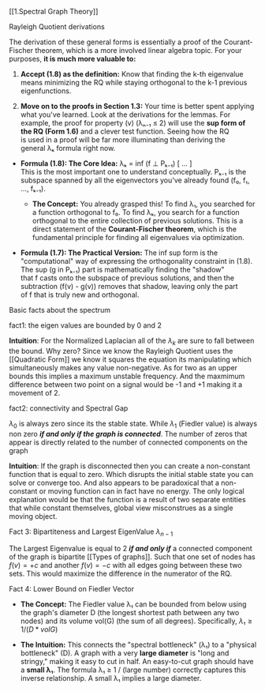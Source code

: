 [[1.Spectral Graph Theory]]


Rayleigh Quotient derivations

The derivation of these general forms is essentially a proof of the Courant-Fischer theorem, which is a more involved linear algebra topic. For your purposes, **it is much more valuable to:**

1. **Accept (1.8) as the definition:** Know that finding the k-th eigenvalue means minimizing the RQ while staying orthogonal to the k-1 previous eigenfunctions.
    
2. **Move on to the proofs in Section 1.3:** Your time is better spent applying what you've learned. Look at the derivations for the lemmas. For example, the proof for property (v) (λₙ₋₁ ≤ 2) will use the **sup form of the RQ (Form 1.6)** and a clever test function. Seeing how the RQ is used in a proof will be far more illuminating than deriving the general λₖ formula right now.

- **Formula (1.8): The Core Idea:** λₖ = inf (f ⊥ Pₖ₋₁) [ ... ]  
    This is the most important one to understand conceptually. Pₖ₋₁ is the subspace spanned by all the eigenvectors you've already found (f₀, f₁, ..., fₖ₋₁).
    
    - **The Concept:** You already grasped this! To find λ₁, you searched for a function orthogonal to f₀. To find λₖ, you search for a function orthogonal to the entire collection of previous solutions. This is a direct statement of the **Courant-Fischer theorem**, which is the fundamental principle for finding all eigenvalues via optimization.
        
- **Formula (1.7): The Practical Version:** The inf sup form is the "computational" way of expressing the orthogonality constraint in (1.8). The sup (g in Pₖ₋₁) part is mathematically finding the "shadow" that f casts onto the subspace of previous solutions, and then the subtraction (f(v) - g(v)) removes that shadow, leaving only the part of f that is truly new and orthogonal.



Basic facts about the spectrum 


fact1: the eigen values are bounded by 0 and 2 

**Intuition**: For the Normalized Laplacian all of the $\lambda_k$ are sure to fall between the bound. Why zero?
Since we know the Rayleigh Quotient uses the [[Quadratic Form]] we know it squares the equation its manipulating which simultaneously makes any value non-negative. As for two as an upper bounds this implies a maximum unstable frequency. And the maxmimum difference between two point on a signal would be -1 and +1 making it a movement of 2. 


fact2: connectivity and Spectral Gap

$\lambda_0$ is always zero since its the stable state. While $\lambda_1$ (Fiedler value) is always non zero ***if and only if the graph is connected***.  The number of zeros that appear is directly related to the number of connected components on the graph

**Intuition**: If the graph is disconnected then you can create a non-constant function that is equal to zero. Which disrupts the initial stable state you can solve or converge too. And also appears to be paradoxical that a non-constant or moving function can in fact have no energy. The only logical explanation would be that the function is a result of two separate entities that while constant themselves, global view misconstrues as a single moving object. 


Fact 3: Bipartiteness and Largest EigenValue $\lambda_{n-1}$ 

The Largest Eigenvalue is equal to 2 ***if and only if*** a connected component of the graph is bipartite [[Types of graphs]]. Such that one set of nodes has $f(v) = +c$ and another $f(v) = -c$
with all edges going between these two sets. This would maximize the difference in the numerator of the RQ.

Fact 4: Lower Bound on Fiedler Vector

- **The Concept:** The Fiedler value λ₁ can be bounded from below using the graph's diameter D (the longest shortest path between any two nodes) and its volume vol(G) (the sum of all degrees). Specifically, $λ₁ ≥ 1 / (D * vol G)$
    
- **The Intuition:** This connects the "spectral bottleneck" (λ₁) to a "physical bottleneck" (D). A graph with a very **large diameter** is "long and stringy," making it easy to cut in half. An easy-to-cut graph should have a **small λ₁**. The formula λ₁ ≥ 1 / (large number) correctly captures this inverse relationship. A small λ₁ implies a large diameter.

